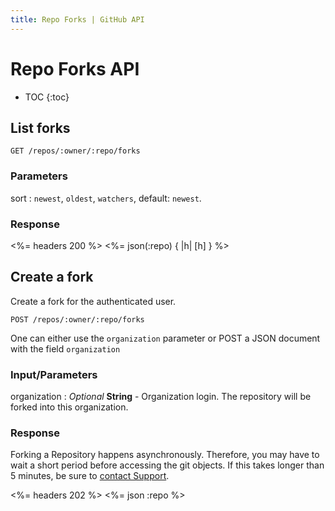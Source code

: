 ```yaml
---
title: Repo Forks | GitHub API
---
```


# Repo Forks API

* TOC
{:toc}

## List forks

    GET /repos/:owner/:repo/forks

### Parameters

sort
: `newest`, `oldest`, `watchers`, default: `newest`.

### Response

<%= headers 200 %>
<%= json(:repo) { |h| [h] } %>

## Create a fork

Create a fork for the authenticated user.

    POST /repos/:owner/:repo/forks

One can either use the `organization` parameter or POST a JSON document with
the field `organization`

### Input/Parameters

organization
: _Optional_ **String** - Organization login. The repository will be
forked into this organization.

### Response

Forking a Repository happens asynchronously.  Therefore, you may have to wait
a short period before accessing the git objects.  If this takes longer than
5 minutes, be sure to [contact Support](https://github.com/contact).

<%= headers 202 %>
<%= json :repo %>
